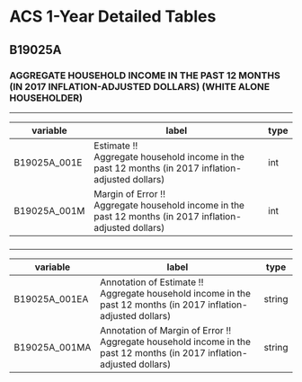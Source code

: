 # ACS 1-Year Detailed Tables

## B19025A

### AGGREGATE HOUSEHOLD INCOME IN THE PAST 12 MONTHS (IN 2017 INFLATION-ADJUSTED DOLLARS) (WHITE ALONE HOUSEHOLDER)

___

| variable | label | type |
| ----- | ----- | ----- |
| B19025A_001E | Estimate !!<br>Aggregate household income in the past 12 months (in 2017 inflation-adjusted dollars) | int |
| B19025A_001M | Margin of Error !!<br>Aggregate household income in the past 12 months (in 2017 inflation-adjusted dollars) | int |
### 

___

| variable | label | type |
| ----- | ----- | ----- |
| B19025A_001EA | Annotation of Estimate !!<br>Aggregate household income in the past 12 months (in 2017 inflation-adjusted dollars) | string |
| B19025A_001MA | Annotation of Margin of Error !!<br>Aggregate household income in the past 12 months (in 2017 inflation-adjusted dollars) | string |


